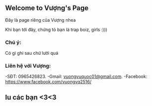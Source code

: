 ## Welcome to Vượng's Page

Đây là page riêng của Vượng nhea

Khi bạn tới đây, chứng tỏ bạn là trap boiz, girls :)))

### Chú ý:

Có gì ghi sau chứ lười quá

### Liên hệ với Vượng:
-SĐT: 0965426823.
-Gmail: vuongvuquoc01@gmail.com.
-Facebook: https://www.facebook.com/vuongvq2516/


## Iu các bạn <3<3

